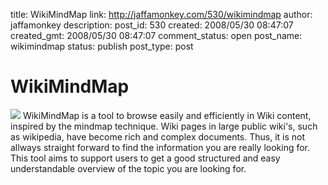 title: WikiMindMap
link: http://jaffamonkey.com/530/wikimindmap
author: jaffamonkey
description: 
post_id: 530
created: 2008/05/30 08:47:07
created_gmt: 2008/05/30 08:47:07
comment_status: open
post_name: wikimindmap
status: publish
post_type: post

# WikiMindMap

![](http://wikimindmap.org/img/logo.gif) WikiMindMap is a tool to browse easily and efficiently in Wiki content, inspired by the mindmap technique. Wiki pages in large public wiki's, such as wikipedia, have become rich and complex documents. Thus, it is not allways straight forward to find the information you are really looking for. This tool aims to support users to get a good structured and easy understandable overview of the topic you are looking for.